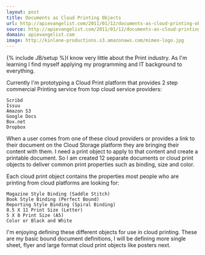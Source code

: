 ```yaml
---
layout: post
title: Documents as Cloud Printing Objects
url: http://apievangelist.com/2011/01/12/documents-as-cloud-printing-objects/
source: http://apievangelist.com/2011/01/12/documents-as-cloud-printing-objects/
domain: apievangelist.com
image: http://kinlane-productions.s3.amazonaws.com/mimeo-logo.jpg
---
```

{% include JB/setup %}I know very little about the Print industry.  As I'm learning I find myself applying my programming and IT background to everything.

Currently I'm prototyping a Cloud Print platform that provides 2 step commercial Printing service from top cloud service providers:

	Scribd
	Issuu
	Amazon S3
	Google Docs
	Box.net
	Dropbox

When a user comes from one of these cloud providers or provides a link to their document on the Cloud Storage platform they are bringing their content with them.
I need a print object to apply to that content and create a printable document.  So I am created 12 separate documents or cloud print objects to deliver common print properties such as binding, size and color.

Each cloud print object contains the properties most people who are printing from cloud platforms are looking for:

	Magazine Style Binding (Saddle Stitch)
	Book Style Binding (Perfect Bound)
	Reporting Style Binding (Spiral Binding)
	8.5 X 11 Print Size (Letter)
	5 X 8 Print Size (A5)
	Color or Black and White

I'm enjoying defining these different objects for use in cloud printing.  These are my basic bound document definitions, I will be defining more single sheet, flyer and large format cloud print objects like posters next.